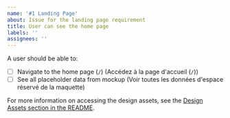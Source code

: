 ```yaml
---
name: '#1 Landing Page'
about: Issue for the landing page requirement
title: User can see the home page
labels: ''
assignees: ''
---
```


A user should be able to:

- [ ] Navigate to the home page (`/`) (Accédez à la page d'accueil (`/`))
- [ ] See all placeholder data from mockup (Voir toutes les données d'espace réservé de la maquette)

For more information on accessing the design assets, see the [Design Assets section in the README](https://github.com/OpenClassrooms-Student-Center/Project-10-Bank-API#design-assets).
